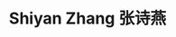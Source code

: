 ---
layout: page
title: Shiyan Zhang 张诗燕
description: Admin & Research Assistant<br />行政科研助理<br />&nbsp;
img: /assets/img/icon2.png
email: zhangsy@mail.sustech.edu.cn
bio: >
    They are too lazy to leave anything here.
bio_cn: >
    这个人很懒，什么也没留下。
importance: 2
category: staff
---